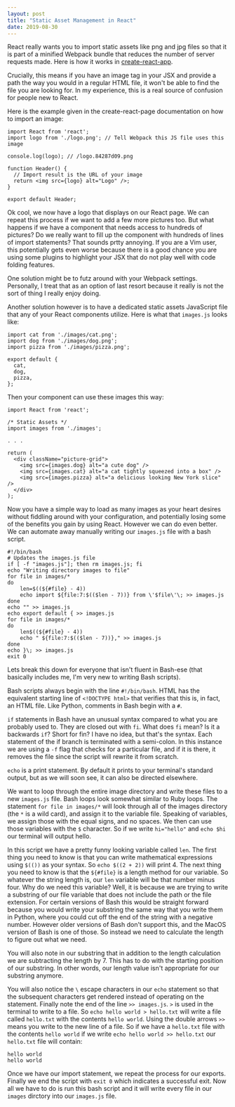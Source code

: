 ```yaml
---
layout: post
title: "Static Asset Management in React"
date: 2019-08-30 
---
```


React really wants you to import static assets like png and jpg files so that it is part of a minified Webpack bundle that reduces the number of server requests made. Here is how it works in [create-react-app](https://create-react-app.dev/docs/adding-images-fonts-and-files).

Crucially, this means if you have an image tag in your JSX and provide a path the way you would in a regular HTML file, it won't be able to find the file you are looking for. In my experience, this is a real source of confusion for people new to React.

Here is the example given in the create-react-page documentation on how to import an image:

```
import React from 'react';
import logo from './logo.png'; // Tell Webpack this JS file uses this image

console.log(logo); // /logo.84287d09.png

function Header() {
  // Import result is the URL of your image
  return <img src={logo} alt="Logo" />;
}

export default Header;
```

Ok cool, we now have a logo that displays on our React page. We can repeat this process if we want to add a few more pictures too. But what happens if we have a component that needs access to hundreds of pictures? Do we really want to fill up the component with hundreds of lines of import statements? That sounds prtty annoying. If you are a Vim user, this potentially gets even worse because there is a good chance you are using some plugins to highlight your JSX that do not play well with code folding features.

One solution might be to futz around with your Webpack settings. Personally, I treat that as an option of last resort because it really is not the sort of thing I really enjoy doing.

Another solution however is to have a dedicated static assets JavaScript file that any of your React components utilize. Here is what that `images.js` looks like:

```
import cat from './images/cat.png'; 
import dog from './images/dog.png';
import pizza from './images/pizza.png';

export default {
  cat,
  dog,
  pizza,
};
```

Then your component can use these images this way:

```
import React from 'react';

/* Static Assets */
import images from './images';

. . .

return (
  <div className="picture-grid">
    <img src={images.dog} alt="a cute dog" />
    <img src={images.cat} alt="a cat tightly squeezed into a box" />
    <img src={images.pizza} alt="a delicious looking New York slice" />
  </div>
);
```

Now you have a simple way to load as many images as your heart desires without fiddling around with your configuration, and potentially losing some of the benefits you gain by using React. However we can do even better. We can automate away manually writing our `images.js` file with a bash script.

```
#!/bin/bash
# Updates the images.js file
if [ -f "images.js"]; then rm images.js; fi
echo "Writing directory images to file"
for file in images/*
do
    len=$((${#file} - 4))
    echo import ${file:7:$(($len - 7))} from \'$file\'\; >> images.js
done
echo "" >> images.js
echo export default { >> images.js
for file in images/*
do
    len$((${#file} - 4))
    echo " ${file:7:$(($len - 7))}," >> images.js
done
echo }\; >> images.js
exit 0
```

Lets break this down for everyone that isn't fluent in Bash-ese (that basically includes me, I'm very new to writing Bash scripts).

Bash scripts always begin with the line `#!/bin/bash`. HTML has the equivalent starting line of `<!DOCTYPE html>` that verifies that this is, in fact, an HTML file. Like Python, comments in Bash begin with a `#`.

`if` statements in Bash have an unusual syntax compared to what you are probably used to. They are closed out with `fi`. What does `fi` mean? Is it a backwards `if`? Short for fin? I have no idea, but that's the syntax. Each statement of the if branch is terminated with a semi-colon. In this instance we are using a `-f` flag that checks for a particular file, and if it is there, it removes the file since the script will rewrite it from scratch.

`echo` is a print statement. By default it prints to your terminal's standard output, but as we will soon see, it can also be directed elsewhere.

We want to loop through the entire image directory and write these files to a new `images.js` file. Bash loops look somewhat similar to Ruby loops. The statement `for file in images/*` will look through all of the images directory (the `*` is a wild card), and assign it to the variable file. Speaking of variables, we assign those with the equal signs, and no spaces. We then can use those variables with the `$` character. So if we write `hi="hello"` and `echo $hi` our terminal will output hello.

In this script we have a pretty funny looking variable called `len`. The first thing you need to know is that you can write mathematical expressions using `$(())` as your syntax. So `echo $((2 + 2))` will print 4. The next thing you need to know is that the `${#file}` is a length method for our variable. So whatever the string length is, our `len` variable will be that number minus four. Why do we need this variable? Well, it is because we are trying to write a substring of our file variable that does not include the path or the file extension. For certain versions of Bash this would be straight forward because you would write your substring the same way that you write them in Python, where you could cut off the end of the string with a negative number. However older versions of Bash don't support this, and the MacOS version of Bash is one of those. So instead we need to calculate the length to figure out what we need.

You will also note in our substring that in addition to the length calculation we are subtracting the length by 7. This has to do with the starting position of our substring. In other words, our length value isn't appropriate for our substring anymore.

You will also notice the `\` escape characters in our `echo` statement so that the subsequent characters get rendered instead of operating on the statement. Finally note the end of the line `>> images.js`. `>` is used in the terminal to write to a file. So `echo hello world > hello.txt` will write a file called `hello.txt` with the contents `hello world`. Using the double arrows `>>` means you write to the new line of a file. So if we have a `hello.txt` file with the contents `hello world` if we write `echo hello world >> hello.txt` our `hello.txt` file will contain:
```
hello world
hello world
```

Once we have our import statement, we repeat the process for our exports. Finally we end the script with `exit 0` which indicates a successful exit. Now all we have to do is run this bash script and it will write every file in our `images` dirctory into our `images.js` file.
